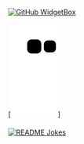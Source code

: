 [![GitHub WidgetBox](https://github-widgetbox.vercel.app/api/profile?username=sourcingdenis&data=repositories,stars)](https://github.com/Jurredr/github-widgetbox)

[![Snake animation](https://github.com/madushadhanushka/github-readme/blob/output/github-contribution-snake.svg)]
 
 <a href="https://readme-jokes.vercel.app"><img align="middle" src="https://readme-jokes.vercel.app/api" alt="README Jokes"></a>
 
 
